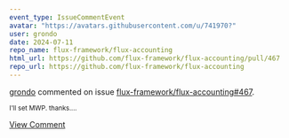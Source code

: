 ```yaml
---
event_type: IssueCommentEvent
avatar: "https://avatars.githubusercontent.com/u/741970?"
user: grondo
date: 2024-07-11
repo_name: flux-framework/flux-accounting
html_url: https://github.com/flux-framework/flux-accounting/pull/467
repo_url: https://github.com/flux-framework/flux-accounting
---
```


<a href='https://github.com/grondo' target='_blank'>grondo</a> commented on issue <a href='https://github.com/flux-framework/flux-accounting/pull/467' target='_blank'>flux-framework/flux-accounting#467</a>.

<small>I'll set MWP. thanks....</small>

<a href='https://github.com/flux-framework/flux-accounting/pull/467' target='_blank'>View Comment</a>